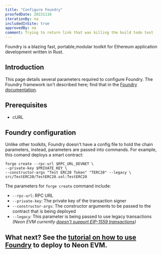 ```yaml
---
title: "Configure Foundry"
proofedDate: 20231116
iterationBy: na
includedInSite: true
approvedBy: na
comment: Trying to return link that was killing the build todo test
---
```


Foundry is a blazing fast, portable,modular toolkit for Ethereum application development written in Rust.

## Introduction

This page details several parameters required to configure Foundry. The Foundry framework isn't described here; find that in the [Foundry documentation](https://book.getfoundry.sh).

## Prerequisites
- cURL

## Foundry configuration

Unlike other toolkits, Foundry doesn't have a config file to hold the chain parameters, instead, parameters are passed into commands. For example, this comand deploys a smart contract:

```
forge create --rpc-url $RPC_URL_DEVNET \
--private-key $PRIVATE_KEY \
--constructor-args "Test ERC20 Token" "TERC20" --legacy \
src/TestERC20/TestERC20.sol:TestERC20
```

The parameters for `forge create` command include:
* `--rpc-url`: RPC URL
* `--private-key`: The private key of the transaction signer
* `--constructor-args`: The constructor arguments to be passed to the contract that is being deployed
* `--legacy`: This parameter is being passed to use legacy transactions _(Neon EVM currently [doesn't support EIP-1559 transactions](/docs/evm_compatibility/overview#shared-standards-and-features))_


## What next? See the [tutorial on how to use Foundry](/docs/developing/deploy_facilities/using_foundry) to deploy to Neon EVM.

